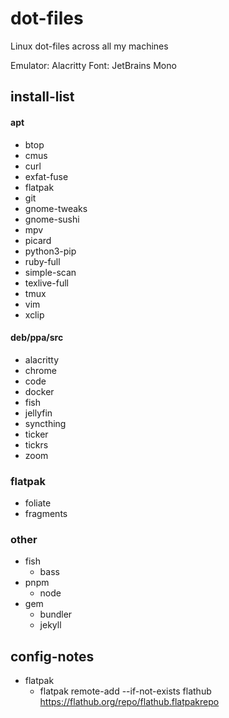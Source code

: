 # dot-files
Linux dot-files across all my machines

Emulator: Alacritty
Font: JetBrains Mono

## install-list
#### apt
- btop
- cmus
- curl
- exfat-fuse
- flatpak
- git
- gnome-tweaks
- gnome-sushi
- mpv
- picard
- python3-pip
- ruby-full
- simple-scan
- texlive-full
- tmux
- vim
- xclip

#### deb/ppa/src
- alacritty
- chrome
- code
- docker
- fish
- jellyfin
- syncthing
- ticker
- tickrs
- zoom

### flatpak
- foliate
- fragments

### other
- fish
    - bass
- pnpm
    - node
- gem
    - bundler
    - jekyll


## config-notes
- flatpak
    - flatpak remote-add --if-not-exists flathub https://flathub.org/repo/flathub.flatpakrepo
